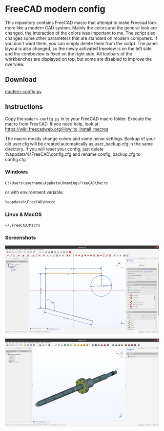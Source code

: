 # FreeCAD modern config
This repository contains FreeCAD macro that attempt to make Freecad look more like a modern CAD system.
Mainly the colors and the general look are changed, the interaction of the colors was important to me. The script also changes some other parameters that are standard on modern computers. If you don't want them, you can simply delete them from the script.
The panel layout is also changed, so the newly activated treeview is on the left side and the comboview is fixed on the right side. All toolbars of the workbenches are displayed on top, but some are disabled to improve the overview.

## Download

[modern-config.py](https://raw.githubusercontent.com/dulouie/FreeCAD-modern-config/master/modern-config.py)

## Instructions
Copy the `modern-config.py` in to your FreeCAD macro folder.
Execute the macro from FreeCAD. If you need help, look at: https://wiki.freecadweb.org/How_to_install_macros

The macro mostly change colors and some minor settings.
Backup of your old user.cfg will be created automatically as user_backup.cfg in the same directory. If you will reset your config, just delete %appdata%\FreeCAD\config.cfg and rename config_backup.cfg to config.cfg.
### Windows
`C:\Users\username\AppData\Roaming\FreeCAD\Macro`

or with environment variable:

`%appdata%\FreeCAD\Macro`

### Linux & MacOS
`~/.FreeCAD/Macro` 

### Screenshots

![freecad-modern.png](/pictures/modern-config-1.png)

![freecad-modern.png](/pictures/modern-config-2.png)
